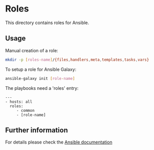 # Roles

This directory contains roles for Ansible.

## Usage

Manual creation of a role:

```bash
mkdir -p [roles-name]/{files,handlers,meta,templates,tasks,vars}
```

To setup a role for Ansible Galaxy:

```bash
ansible-galaxy init [role-name]
```

The playbooks need a 'roles' entry:

```
---
- hosts: all
  roles:
     - common
     - [role-name]
```

## Further information

For details please check the [Ansible documentation](http://docs.ansible.com/playbooks_roles.html)
